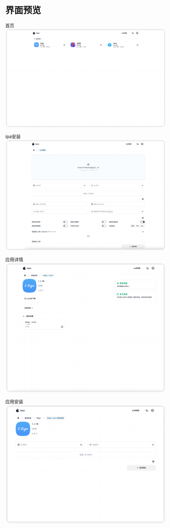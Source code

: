 # 界面预览
首页
![](../images/index.png)

ipa安装
![](../images/ipa.png)

应用详情
![](../images/detail.png)

应用安装
![](../images/app-install.png)
